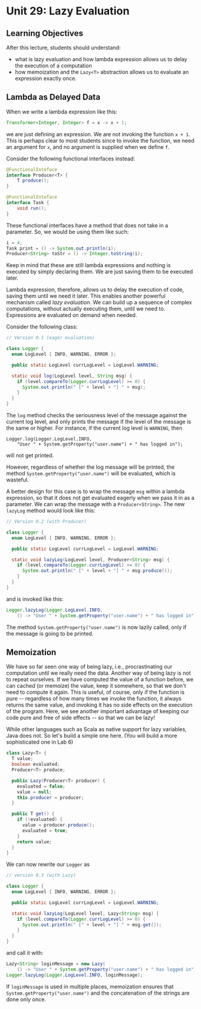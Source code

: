 # Unit 29: Lazy Evaluation

## Learning Objectives

After this lecture, students should understand:

- what is lazy evaluation and how lambda expression allows us to delay the execution of a computation
- how memoization and the `Lazy<T>` abstraction allows us to evaluate an expression exactly once.

## Lambda as Delayed Data

When we write a lambda expression like this:
```Java
Transformer<Integer, Integer> f = x -> x + 1;
```

we are just defining an expression.  We are not invoking the function `x + 1`.  This is perhaps clear to most students since to invoke the function, we need an argument for `x`, and no argument is supplied when we define `f`.

Consider the following functional interfaces instead:
```Java
@FunctionalInteface
interface Producer<T> {
	T produce();
}

@FunctionalInteface
interface Task {
	void run();
}
```

These functional interfaces have a method that does not take in a parameter.  So, we would be using them like such:

```Java
i = 4;
Task print = () -> System.out.println(i);
Producer<String> toStr = () -> Integer.toString(i);
```

Keep in mind that these are still lambda expressions and nothing is executed by simply declaring them.  We are just saving them to be executed later.

Lambda expression, therefore, allows us to delay the execution of code, saving them until we need it later.  This enables another powerful mechanism called _lazy evaluation_.  We can build up a sequence of complex computations, without actually executing them, until we need to.  Expressions are evaluated on demand when needed.

Consider the following class:

```Java
// Version 0.1 (eager evaluation)

class Logger {
  enum LogLevel { INFO, WARNING, ERROR };

  public static LogLevel currLogLevel = LogLevel.WARNING;

  static void log(LogLevel level, String msg) {
    if (level.compareTo(Logger.currLogLevel) >= 0) {
      System.out.println(" [" + level + "] " + msg);
    }
  }
}
```

The `log` method checks the seriousness level of the message against the current log level, and only prints the message if the level of the message is the same or higher.  For instance, if the current log level is `WARNING`, then

```
Logger.log(Logger.LogLevel.INFO, 
    "User " + System.getProperty("user.name") + " has logged in");
```

will not get printed.

However, regardless of whether the log message will be printed, the method `System.getProperty("user.name")` will be evaluated, which is wasteful.

A better design for this case is to wrap the message `msg` within a lambda expression, so that it does not get evaluated eagerly when we pass it in as a parameter.  We can wrap the message with a `Producer<String>`.  The new `lazyLog` method would look like this:

```Java
// Version 0.2 (with Producer)

class Logger {
  enum LogLevel { INFO, WARNING, ERROR };

  public static LogLevel currLogLevel = LogLevel.WARNING;

  static void lazyLog(LogLevel level, Producer<String> msg) {
    if (level.compareTo(Logger.currLogLevel) >= 0) {
	  System.out.println(" [" + level + "] " + msg.produce());
    }
  }
}
```

and is invoked like this:
```Java
Logger.lazyLog(Logger.LogLevel.INFO, 
    () -> "User " + System.getProperty("user.name") + " has logged in");
```

The method `System.getProperty("user.name")` is now lazily called, only if the message is going to be printed.

## Memoization

We have so far seen one way of being lazy, i.e., procrastinating our computation until we really need the data.  Another way of being lazy is not to repeat ourselves.  If we have computed the value of a function before, we can cached (or memoize) the value, keep it somewhere, so that we don't need to compute it again.  This is useful, of course, only if the function is pure -- regardless of how many times we invoke the function, it always returns the same value, and invoking it has no side effects on the execution of the program.  Here, we see another important advantage of keeping our code pure and free of side effects -- so that we can be lazy!

While other languages such as Scala as native support for lazy variables, Java does not.  So let's build a simple one here.  (You will build a more sophisticated one in Lab 6) 

```Java
class Lazy<T> {
  T value;
  boolean evaluated;
  Producer<T> produce;

  public Lazy(Producer<T> producer) {
    evaluated = false;
	value = null;
	this.producer = producer;
  }

  public T get() {
	if (!evaluated) {
	  value = producer.produce();
	  evaluated = true;
	}
	return value;
  }
}
```

We can now rewrite our `Logger` as

```Java
// version 0.3 (with Lazy)

class Logger {
  enum LogLevel { INFO, WARNING, ERROR };

  public static LogLevel currLogLevel = LogLevel.WARNING;

  static void lazyLog(LogLevel level, Lazy<String> msg) {
    if (level.compareTo(Logger.currLogLevel) >= 0) {
	  System.out.println(" [" + level + "] " + msg.get());
    }
  }
}
```

and call it with:
```Java
Lazy<String> loginMessage = new Lazy(
    () -> "User " + System.getProperty("user.name") + " has logged in");
Logger.lazyLog(Logger.LogLevel.INFO, loginMessage);
```

If `loginMessage` is used in multiple places, memoization ensures that `System.getProperty("user.name")` and the concatenation of the strings are done only once.
